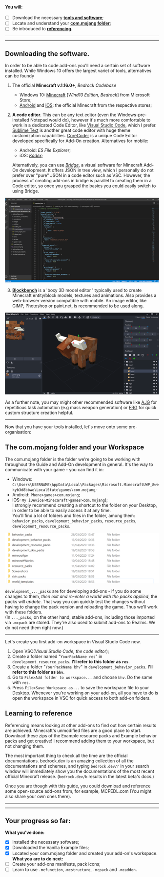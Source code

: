 
#### **You will:** 
- [ ] Download the necessary [**tools and software**](#downloading-the-software);
- [ ] Locate and understand your [**com.mojang folder**](#the-com.mojang-folder-and-your-workspace);
- [ ] Be introduced to [**referencing**](learning-to-reference).  

___
___

## Downloading the software.

In order to be able to code add-ons you'll need a certain set of software installed. While Windows 10 offers the largest variet of tools, alternatives can be foundy

 1. The official **Minecraft v.1.16.0+**, _Bedrock Codebase_
    - Windows 10: [Minecraft](https://www.microsoft.com/en-us/p/minecraft-for-windows-10/9nblggh2jhxj?activetab=pivot:overviewtab) [_Wind10 Edition, Bedrock_] from Microsoft Store;
    - [Android](https://play.google.com/store/apps/details?id=com.mojang.minecraftpe&hl=en) and [iOS](https://apps.apple.com/us/app/minecraft/id479516143): the official Minecraft from the respective stores;

1. **A code editor**. This can be any text editor (even the Windows-pre-installed Notepad would do), however it's much more comfortable to work in a dedicated Code Editor, like [Visual Studio Code](https://code.visualstudio.com/), which I prefer. [Sublime Text](https://www.sublimetext.com/) is another great code editor with huge theme customization capabilities. [CoreCoder](https://hanprog.itch.io/core-coder) is a unique Code Editor developed specifically for Add-On creation.   Alternatives for mobile:
   - Android: _ES File Explorer_;
   - iOS: [_Kodex_](https://apps.apple.com/us/app/kodex/id1038574481);  

   Alternatively, you can use [_Bridge_](https://github.com/bridge-core/bridge.), a visual software for Minecraft Add-On development. It offers JSON in tree view, which I personally do not prefer over "pure" JSON in a code editor such as VSC. However, the process of creating add-ons in bridge is parallel to creating them in a Code editor, so once you grasped the basics you could easily switch to using Bridge.

![VSC Workspace](/assets/guide/vsc_workspace.png)

3. [**Blockbench**](https://blockbench.net/) is a 'boxy 3D model editor ' typically used to create Minecraft entity/block models, textures and animations. Also provides a web-browser version compatible with mobile.  An image editor, like GIMP, Photoshop or paint.net, is recommended to be used along.

![Blockbench Workspace](/assets/guide/blockbench_workspace.png)



As a further note, you may might other recommended software like [AJG](https://kaifireborn.itch.io/add-on-json-generator) for repetitious task automation (e.g mass weapon generation) or [FRG](https://machine-builder.itch.io/frg-v2) for quick custom structure creation helpful.

___

   Now that you have your tools installed, let's move onto some pre-organisation:

## The com.mojang folder and your Workspace
The com.mojang folder is the folder we're going to be working with throughout the Guide and Add-On development in general. It's the way to communicate with your game - you can find it in: 
 - Windows: `C:\Users\USERNAME\AppData\Local\Packages\Microsoft.MinecraftUWP_8wekyb3d8bbwe\LocalState\games\com.mojang`;
- Android: `Phone>games>com.mojang`;
- iOS: `My iDevice>Minecaraft>games>com.mojang`);  
 I strongly recommend creating a shortcut to the folder on your Desktop, in order to be able to easily access it at any time.  
   You'll find a lot of folders and files in the folder, among them: `behavior_packs`, `development_behavior_packs`, `resource_packs`, `development_resource_packs`.

![com.mojang folder](/assets/guide/com_mojang_folder.png)


 `development_..._packs` are for developing add-ons -  if you do some changes to them, _then exit and re-enter a world with the packs applied_, the packs will _update_. That way you can quickly test the changes without having to change the pack version and reloading the game. Thus we'll work with these folders.  
 (In `..._packs`, on the other hand, stable add-ons, including those imported via `.mcpack` are stored. They're also used to submit add-ons to Realms. We do not need them right now.)  




____
Let's create you first add-on workspace in Visual Studio Code now.
1. Open VSC(*Visual Studio Code, the code editor*);
1. Create a folder named "`YourPackName res`" in `development_resource_packs`. **I'll refer to this folder as `res`**.
1. Create a folder "`YourPackName bhv`" in `development_behavior_packs`. **I'll refer to this folder as `bhv`**.
1. Go to `File>Add folder to workspace...`  and choose `bhv`. Do the same with `res`.
1. Press `File>Save Workpsace as...` to save the workspace file to your Desktop. Whenever you're working on your add-on, all you have to do is open the workspace in VSC for quick access to both add-on folders.

## Learning to reference
 Referencing means looking at other add-ons to find out how certain results are achieved. Minecraft's unmodified files are a good place to start. Download these zips of the Example resource packs and Example behavior packs and get creative! I recommend adding them to your workspace, but not changing them.

The most important thing to check all the time are the official documentations. bedrock.dev is an amazing collection of all  the documentations and schemes, and typing `bedrock.dev/r` in your search window will immediately show you the documentations of the most recent official Minecraft release. (`bedrock.dev/b` results in the latest beta's docs.)

 Once you are though with this guide, you could download and reference some open-source add-ons from, for example, MCPEDL.com (You might also share your own ones there).


___
___

## Your progress so far:
**What you've done:**

- [x] Installed the necessary software;
- [x] Downloaded the Vanilla Example files;
- [x] Located your com.mojang folder and created your add-on's workspace.
**What you are to do next:**
- [ ] Create your add-ons manifests, pack icons;
- [ ] Learn to use `.mcfunction`, .`mcstructure`, `.mcpack` and `.mcaddon.`
